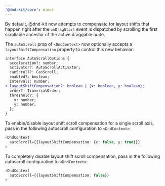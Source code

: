 ```yaml
---
'@dnd-kit/core': minor
---
```


By default, @dnd-kit now attempts to compensate for layout shifts that happen right after the `onDragStart` event is dispatched by scrolling the first scrollable ancestor of the active draggable node.

The `autoScroll` prop of `<DndContext>` now optionally accepts a `layoutShiftCompensation` property to control this new behavior:

```diff
interface AutoScrollOptions {
  acceleration?: number;
  activator?: AutoScrollActivator;
  canScroll?: CanScroll;
  enabled?: boolean;
  interval?: number;
+ layoutShiftCompensation?: boolean | {x: boolean, y: boolean};
  order?: TraversalOrder;
  threshold?: {
    x: number;
    y: number;
  };
}
```

To enable/disable layout shift scroll compensation for a single scroll axis, pass in the following autoscroll configuration to `<DndContext>`:

```ts
<DndContext
  autoScroll={{layoutShiftCompensation: {x: false, y: true}}}
>
```

To completely disable layout shift scroll compensation, pass in the following autoscroll configuration to `<DndContext>`:

```ts
<DndContext
  autoScroll={{layoutShiftCompensation: false}}
>
```
